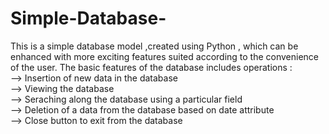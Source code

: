 # Simple-Database-
This is a simple database model ,created using Python , which can be enhanced with more exciting features suited according to the convenience of the user. The basic features of the database includes operations : <br>
--> Insertion of new data in the database <br>
--> Viewing the database <br>
--> Seraching along the database using a particular field <br>
--> Deletion of a data from the database based on date attribute <br>
--> Close button to exit from  the database <br>
